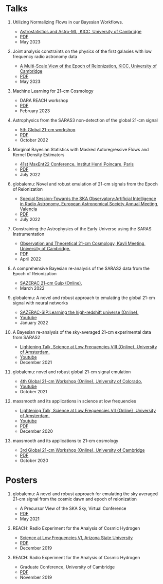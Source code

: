 # Talks

1. Utilizing Normalizing Flows in our Bayesian Workflows.
    - [Astrostatistics and Astro-ML, KICC, University of Cambridge](https://www.kicc.cam.ac.uk/events/kavli-science-themed-meetings/astrostatistics-and-astro-machine-learning)
    - [PDF](https://github.com/htjb/Talks/raw/Talks/KICC_Astrostats/AstroStats_Bevins.pdf)
    - May 2023

2. Joint analysis constraints on the physics of the first galaxies with low frequency radio astronomy data
    - [A Multi-Scale View of the Epoch of Reionization, KICC, University of Cambridge](https://www.kicc.cam.ac.uk/events/kavli-science-themed-meetings/multi-scale-view-epoch-reionisation)
    - [PDF](https://github.com/htjb/Talks/blob/master/Talks/KICC_EoR/Bevins_KICC_EoR.pdf)
    - May 2023

3. Machine Learning for 21-cm Cosmology
    - DARA REACH workshop
    - [PDF](https://github.com/htjb/Talks/blob/master/Talks/DARA_REACH_Workshop/DARA_Workshop.pdf)
    - February 2023

4. Astrophysics from the SARAS3 non-detection of the global 21-cm signal
    - [5th Global 21-cm workshop](https://global21cmworkshop.org/2022-berkeley/)
    - [PDF](https://github.com/htjb/Talks/blob/master/Talks/5th%20Global%2021-cm%20Workshop_October_2022/day2_bevins.pdf)
    - October 2022

5. Marginal Bayesian Statistics with Masked Autoregressive Flows and Kernel Density Estimators
    - [41st MaxEnt22 Conference, Institut Henri Poincare, Paris](https://maxent22.see.asso.fr)
    - [PDF](https://github.com/htjb/Talks/blob/master/Talks/MaxEnt22_margarine_June_2022/MaxEnt_slides.pdf)
    - July 2022

6. globalemu: Novel and robust emulation of 21-cm signals from the Epoch of Reionization
    - [Special Session-Towards the SKA Observatory:Artificial Intelligence in Radio Astronomy, European Astronomical Society Annual Meeting, Valencia](https://eas.unige.ch/EAS2022/program.jsp)
    - [PDF](https://github.com/htjb/Talks/blob/master/Talks/ESA_globalemu_July_2022/AUDITORIUM%203A_SS23a_0940_Bevins.pdf)
    - July 2022

7. Constraining the Astrophysics of the Early Universe using the SARAS Instrumentation
    - [Observation and Theoretical 21-cm Cosmology, Kavli Meeting, University of Cambridge.](https://www.kicc.cam.ac.uk/events/kavli-science-themed-meetings/observational-and-theoretical-21-cm-cosmology)
    - [PDF](https://github.com/htjb/Talks/blob/master/Talks/Kavli_Meet_21-cm_SARAS2_April_2022/SARAS2.pdf)
    - April 2022

8. A comprehensive Bayesian re-analysis of the SARAS2 data from the Epoch of Reionization
    - [SAZERAC 21-cm Gulp (Online).](http://sazerac-conference.org/21cm_2022/)
    - March 2022

9. globalemu: A novel and robust approach to emulating the global 21-cm signal with neural networks
    - [SAZERAC-SIP:Learning the high-redshift universe (Online).](http://sazerac-conference.org/SIPS2122/3.html)
    - [Youtube](https://www.youtube.com/watch?v=BFwia93NuAc&list=PLp95u5tgS_YUkFaLATBQpLajJzO5ljN5u&index=7)
    - January 2022

10. A Bayesian re-analysis of the sky-averaged 21-cm experimental data from SARAS2
    - [Lightening Talk, Science at Low Frequencies VIII (Online), University of Amsterdam.](https://salfconference.org)
    - [Youtube](https://www.youtube.com/watch?v=93KCp7rHcGA&list=PLZL7YmXBBHPDCyNfJcWwP78GgacY_Og4E&index=24)
    - December 2021

11. globalemu: novel and robust global 21-cm signal emulation
    - [4th Global 21-cm Workshop (Online), University of Colorado.](https://www.colorado.edu/ness/global-21-cm-workshop-info)
    - [Youtube](https://www.youtube.com/watch?v=862NuVyF33k&list=PLF7c7ri2hrnGlwbn4JLc0PWbncSeARdTP&index=5)
    - October 2021

12. maxsmooth and its applications in science at low frequencies
    - [Lightening Talk, Science at Low Frequencies VII (Online), University of Amsterdam.](https://salfconference.org)
    - [Youtube](https://www.youtube.com/watch?v=Yw6_IInwTNE)
    - [PDF](https://github.com/htjb/Talks/blob/master/Talks/SALF_VII_maxsmooth_Dec_2020/SALF_LighteningTalk.pdf)
    - December 2020

13. maxsmooth and its applications to 21-cm cosmology
    - [3rd Global 21-cm Workshop (Online), University of Cambridge](https://sites.google.com/view/third21cmglobalworkshop/home)
    - [PDF](https://github.com/htjb/Talks/blob/master/Talks/3rd_Global_Workshop_maxsmooth_Oct_2020/maxsmooth_3rd_global_workshop.pdf)
    - October 2020

# Posters

1. globalemu: A novel and robust approach for emulating the sky averaged 21-cm signal from the cosmic dawn and epoch of reionization
    - A Precursor View of the SKA Sky, Virtual Conference
    - [PDF](https://github.com/htjb/Talks/blob/master/Posters/SKA_globalemu_March_2021/globalemu.pdf)
    - May 2021

2. REACH: Radio Experiment for the Analysis of Cosmic Hydrogen
    - [Science at Low Frequencies VI, Arizona State University](https://salfconference.org)
    - [PDF](https://github.com/htjb/Talks/blob/master/Posters/SALF_VI_REACH_Dec_2019/REACH_poster_Harry_Bevins.pdf)
    - December 2019

3. REACH: Radio Experiment for the Analysis of Cosmic Hydrogen
    - Graduate Conference, University of Cambridge
    - [PDF](https://github.com/htjb/Talks/blob/master/Posters/Cav_Graduate_Conf_REACH_Nov_2019/REACH_poster.pdf)
    - November 2019
